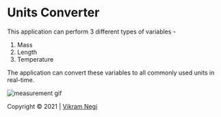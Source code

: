 # Units Converter
This application can perform 3 different types of variables - 

1. Mass
2. Length
3. Temperature

The application can convert these variables to all commonly used units in real-time.

![measurement gif](http://gph.is/29aPEXY)

Copyright &copy; 2021 | [Vikram Negi](http://twitter.com/lostvikx)